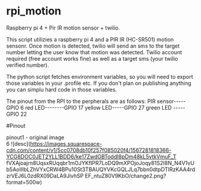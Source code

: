 # rpi_motion
Raspberry pi 4 + Pir IR motion sensor + twilio.  

This script utilizies a raspberry pi 4 and a PIR IR (HC-SR501) motion sensonr.
Once motion is detected, twilio will send an sms to the target number letting the user
know that motion was detected.  Twilio account required (free account works fine) as well as 
a target sms (your twilio verified number).

The python script fetches environment variables, so you will need to export those variables in your .profile etc.
If you don't plan on publishing anything you can simplu hard code in those variables.

The pinout from the RPI to the perpherals are as follows:
PIR sensor-----GPIO 6
red LED--------GPIO 17
yellow LED-----GPIO 27
green LED -----GPIO 22


#Pinout

pinout1 - original image<br/>
  6 ![desc](https://images.squarespace-cdn.com/content/v1/5cc0708db10f257f085020f4/1567281818366-YCG8DOC0JET2YLL1BDD6/ke17ZwdGBToddI8pDm48kL5vtkVmuF_T    fVXAjoajrn8UqsxRUqqbr1mOJYKfIPR7LoDQ9mXPOjoJoqy81S2I8N_N4V1vUb5AoIIIbLZhVYxCRW4BPu10St3TBAUQYVKcGQLJLq7bbn0dtpDTIRzKAA4rdzrVEJ6L0zdRX09DaLA9JivhSP    EF_ntuZ80V9KbO/change2.png?format=500w)<br/>
